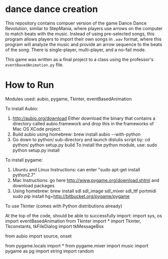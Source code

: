 # dance dance creation

This repository contains compuer version of the game Dance Dance Revolution, similar to StepMania, where players use arrows on the computer to match beats with the music. Instead of using pre-selected songs, this program allows players to import their own songs in `.wav` format, where this program will analyze the music and provide an arrow sequence to the beats of the song. There is single-player, multi-player, and a no-fail mode.

This game was written as a final project to a class using the professor's `eventBasedAnimation.py` file.

# How to Run

Modules used: aubio, pygame, Tkinter, eventBasedAnimation

To install Aubio: 
1. http://aubio.org/download
Either download the binary that contains a directory called aubio.framework and drop this in the frameworks of Mac OS XCode project.
2. Build aubio using homebrew: brew install aubio --with-python
3. Go down to python/ sub-directory and launch distulis script by: cd python/
python setup.py build
To install the python module, use: sudo python setup.py install

To install pygame:
1. Ubuntu and Linux Instructions: can enter "sudo apt-get install python2.7"
2. Mac Instructions: go here http://www.pygame.org/download.shtml and download packages
3. Using homebrew: brew install sdl sdl_image sdl_mixer sdl_ttf portmidi 
                   sudo pip install hg+http://bitbucket.org/pygame/pygame

To use Tkinter (comes with Python distributions already)

At the top of the code, should be able to successfully import:
import sys, os
import eventBasedAnimation
from Tkinter import *
import Tkinter, Tkconstants, tkFileDialog
import tkMessageBox

from aubio import source, onset

from pygame.locals import *
from pygame.mixer import music
import pygame as pg
import string
import random

